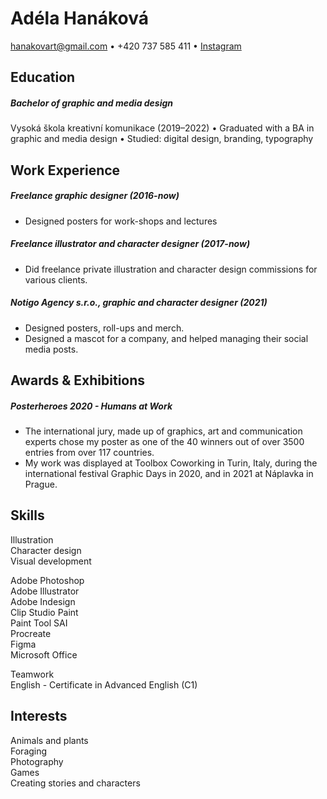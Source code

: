 # Adéla Hanáková
hanakovart@gmail.com • +420 737 585 411 • [Instagram](https://www.instagram.com/moramlug_/)

## Education

##### Bachelor of graphic and media design
Vysoká škola kreativní komunikace (2019–2022)
• Graduated with a BA in graphic and media design
• Studied: digital design, branding, typography

## Work Experience

##### Freelance graphic designer (2016-now)
* Designed posters for work-shops and lectures

##### Freelance illustrator and character designer (2017-now)
* Did freelance private illustration and character design commissions for various clients.

##### Notigo Agency s.r.o., graphic and character designer (2021)
* Designed posters, roll-ups and merch.
* Designed a mascot for a company, and helped managing their social media posts.

## Awards & Exhibitions
##### Posterheroes 2020 - Humans at Work
* The international jury, made up of graphics, art and communication experts chose my poster as one of the 40 winners out of over 3500 entries from over 117 countries.
* My work was displayed at Toolbox Coworking in Turin, Italy, during the international festival Graphic Days in 2020, and in 2021 at Náplavka in Prague. 

## Skills
Illustration  
Character design  
Visual development  

Adobe Photoshop  
Adobe Illustrator  
Adobe Indesign  
Clip Studio Paint  
Paint Tool SAI  
Procreate  
Figma  
Microsoft Office

Teamwork  
English - Certificate in Advanced English (C1)  

## Interests
Animals and plants  
Foraging  
Photography  
Games  
Creating stories and characters  
